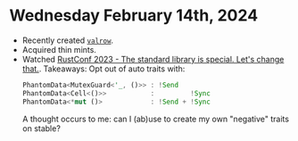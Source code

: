 # Wednesday February 14th, 2024

*   Recently created [`valrow`](https://docs.rs/valrow/).
*   Acquired thin mints.
*   Watched [RustConf 2023 - The standard library is special. Let's change that.](https://www.youtube.com/watch?v=vPOlYFs6Bs0).  Takeaways:
    Opt out of auto traits with:
    ```rust
    PhantomData<MutexGuard<'_, ()>> : !Send
    PhantomData<Cell<()>>           :         !Sync
    PhantomData<*mut ()>            : !Send + !Sync
    ```
    A thought occurs to me: can I (ab)use to create my own "negative" traits on stable?
